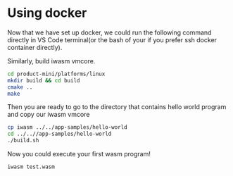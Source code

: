 # Using docker

Now that we have set up docker, we could run the following command directly in VS Code terminal(or the bash of your  if you prefer ssh docker container directly).

Similarly, build iwasm vmcore.

```sh
cd product-mini/platforms/linux
mkdir build && cd build
cmake ..
make 
```

Then you are ready to go to the directory that contains hello world program and copy our iwasm vmcore

```sh
cp iwasm ../../app-samples/hello-world
cd ../..//app-samples/hello-world
./build.sh
```

Now you could execute your first wasm program!

```sh
iwasm test.wasm
```

